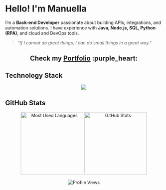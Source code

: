 # Hello! I'm Manuella

I’m a **Back-end Developer** passionate about building APIs, integrations, and automation solutions. I have experience with **Java, Node.js, SQL, Python (RPA)**, and cloud and DevOps tools.  

> *"If I cannot do great things, I can do small things in a great way."*

<h2 align="center"> Check my <a href="https://manuggetts.github.io/" target="_blank">Portfolio</a> :purple_heart: </h2>

## Technology Stack
<div align=center>
<img src="https://skillicons.dev/icons?i=java,js,nodejs,express,python,mysql,git,postman,docker&theme=dark" />
</div>

## GitHub Stats
<div align=center>
<img height="200" src="https://github-readme-stats.vercel.app/api/top-langs/?username=manuggetts&langs_count=8&layout=compact&bg_color=30,000000,8511fa&title_color=ffffff&text_color=ffffff" alt="Most Used Languages">
<img height="200" src="https://github-readme-stats.vercel.app/api?username=manuggetts&show_icons=true&theme=vision-friendly-dark&bg_color=30,000000,8511fa&title_color=ffffff&text_color=ffffff&icon_color=F5FF00" alt="GitHub Stats">
</div>

<p align="center">
  <img src="https://komarev.com/ghpvc/?username=manuggetts&color=8511fa" alt="Profile Views">
</p>
